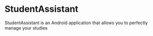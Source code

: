 StudentAssistant
================

StudentAssistant is an Android application that allows you to perfectly manage your studies
